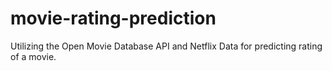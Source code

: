 # movie-rating-prediction
Utilizing the Open Movie Database API and Netflix Data for predicting rating of a movie.

